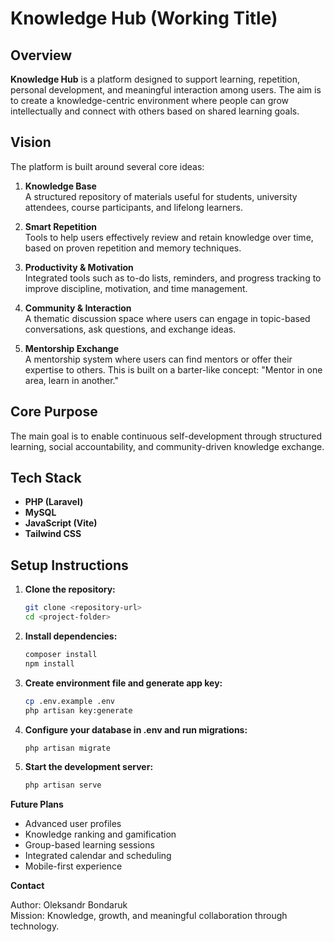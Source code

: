 # Knowledge Hub (Working Title)

## Overview

**Knowledge Hub** is a platform designed to support learning, repetition, personal development, and meaningful interaction among users. The aim is to create a knowledge-centric environment where people can grow intellectually and connect with others based on shared learning goals.

## Vision

The platform is built around several core ideas:

1. **Knowledge Base**  
   A structured repository of materials useful for students, university attendees, course participants, and lifelong learners.

2. **Smart Repetition**  
   Tools to help users effectively review and retain knowledge over time, based on proven repetition and memory techniques.

3. **Productivity & Motivation**  
   Integrated tools such as to-do lists, reminders, and progress tracking to improve discipline, motivation, and time management.

4. **Community & Interaction**  
   A thematic discussion space where users can engage in topic-based conversations, ask questions, and exchange ideas.

5. **Mentorship Exchange**  
   A mentorship system where users can find mentors or offer their expertise to others. This is built on a barter-like concept: "Mentor in one area, learn in another."

## Core Purpose

The main goal is to enable continuous self-development through structured learning, social accountability, and community-driven knowledge exchange.

## Tech Stack

- **PHP (Laravel)**
- **MySQL**
- **JavaScript (Vite)**
- **Tailwind CSS**

## Setup Instructions

1. **Clone the repository:**
   ```bash
   git clone <repository-url>
   cd <project-folder>
2. **Install dependencies:**

    ```bash
    composer install
    npm install
3. **Create environment file and generate app key:**

    ```bash
    cp .env.example .env
    php artisan key:generate
4. **Configure your database in .env and run migrations:**

    ```bash
    php artisan migrate
5. **Start the development server:**

    ```bash
    php artisan serve
**Future Plans**

- Advanced user profiles
- Knowledge ranking and gamification
- Group-based learning sessions
- Integrated calendar and scheduling
- Mobile-first experience

**Contact**

Author: Oleksandr Bondaruk \
Mission: Knowledge, growth, and meaningful collaboration through technology.
